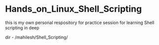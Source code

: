 # Hands_on_Linux_Shell_Scripting

this is my own personal respository for practice session for learning Shell scripting in deep

dir - /mahilesh/Shell_Scripting/

